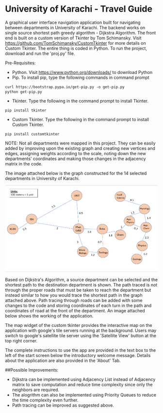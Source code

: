 # University of Karachi - Travel Guide

A graphical user interface navigation application built for navigating between departments in University of Karachi. The backend works on single source shortest path greedy algorithm - Dijkstra Algorithm. The front end is built on a custom version of Tkinter by Tom Schimansky. Visit https://github.com/TomSchimansky/CustomTkinter for more details on Custom Tkinter. The entire thing is coded in Python. To run the project, download and run the 'proj.py' file. 

Pre-Requisites:
- Python. Visit https://www.python.org/downloads/ to download Python
- Pip. To install pip, type the following commands in command prompt
```
curl https://bootstrap.pypa.io/get-pip.py -o get-pip.py
python get-pip.py
```
- Tkinter. Type the following in the command prompt to install Tkinter.
```
pip install tkinter
```
- Custom Tkinter. Type the following in the command prompt to install Custom Tkinter.
```
pip install customtkinter
```

NOTE: Not all departments were mapped in this project. They can be easily added by improving upon the existing graph and creating new vertices and edges, assigning weights according to the scale, noting down the new departments' coordinates and making those changes in the adjacency matrix in the code. 

The image attached below is the graph constructed for the 14 selected departments in University of Karachi.  

![Graph](https://github.com/MuhammadHabibKhan/uok-travel-guide/blob/main/Graph.png)

Based on Dijkstra's Algorithm, a source department can be selected and the shortest path to the destination department is shown. The path traced is not through the proper roads that must be taken to reach the department but instead similar to how you would trace the shortest path in the graph attached above. Path tracing through roads can be added with some changes to the code and storing coordinates of each turn in the path and coordinates of road at the front of the department. An image attached below shows the working of the application.  

The map widget of the custom tkinter provides the interactive map on the application with google's tile servers running at the background. Users may switch to google's satellite tile server using the 'Satellite View' button at the top right corner. 

The complete instructions to use the app are provided in the text box to the left of the start screen below the introductory welcome message. Details about the application are also provided in the 'About' Tab. 

##Possible Improvements:
- Dijkstra can be implemented using Adjacency List instead of Adjacency matrix to save computation and reduce time complexity since only the neighbors are required.
- The alogrithm can also be implemented using Priority Queues to reduce the time complexity even further.
- Path tracing can be improved as suggested above.
